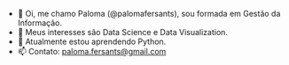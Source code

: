 - 👋 Oi, me chamo Paloma (@palomafersants), sou formada em Gestão da Informação.
- 👀 Meus interesses são Data Science e Data Visualization.
- 🌱 Atualmente estou aprendendo Python.
- 📫 Contato: paloma.fersants@gmail.com

<!---
palomafersants/palomafersants is a ✨ special ✨ repository because its `README.md` (this file) appears on your GitHub profile.
You can click the Preview link to take a look at your changes.
--->
